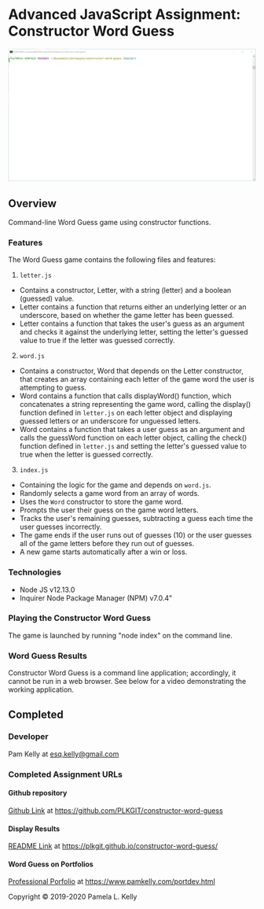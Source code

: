 # Advanced JavaScript Assignment: Constructor Word Guess

![Constructor Word Guess](images/constructor_word_game.gif)

## Overview
Command-line Word Guess game using constructor functions.

### Features
The Word Guess game contains the following files and features:
1. `letter.js`
  * Contains a constructor, Letter, with a string (letter) and a boolean (guessed) value.
  * Letter contains a function that returns either an underlying letter or an underscore, based on whether the game letter has been guessed.
  * Letter contains a function that takes the user's guess as an argument and checks it against the underlying letter, setting the letter's guessed value to true if the letter was guessed correctly.
2. `word.js`
  * Contains a constructor, Word that depends on the Letter constructor, that creates an array containing each letter of the game word the user is attempting to guess.
  * Word contains a function that calls displayWord() function, which concatenates a string representing the game word, calling the display() function defined in `letter.js` on each letter object and displaying guessed letters or an underscore for unguessed letters.
  * Word contains a function that takes a user guess as an argument and calls the guessWord function on each letter object, calling the check() function defined in `letter.js` and setting the letter's guessed value to true when the letter is guessed correctly.
3. `index.js`
  * Containing the logic for the game and depends on `word.js`.
  * Randomly selects a game word from an array of words.
  * Uses the `Word` constructor to store the game word.
  * Prompts the user their guess on the game word letters.
  * Tracks the user's remaining guesses, subtracting a guess each time the user guesses incorrectly.
  * The game ends if the user runs out of guesses (10) or the user guesses all of the game letters before they run out of guesses.
  * A new game starts automatically after a win or loss.

### Technologies
  * Node JS v12.13.0
  * Inquirer Node Package Manager (NPM) v7.0.4"

### Playing the Constructor Word Guess
The game is launched by running "node index" on the command line.

### Word Guess Results
Constructor Word Guess is a command line application; accordingly, it cannot be run in a web browser.  See below for a video demonstrating the working application. 



## Completed

### Developer
Pam Kelly at [esq.kelly@gmail.com](mailto:esq.kelly@gmail.com)

### Completed Assignment URLs
#### Github repository
[Github Link](https://github.com/PLKGIT/constructor-word-guess) at https://github.com/PLKGIT/constructor-word-guess
#### Display Results
[README Link](https://plkgit.github.io/constructor-word-guess/) at https://plkgit.github.io/constructor-word-guess/
#### Word Guess on Portfolios
[Professional Porfolio](https://www.pamkelly.com/portdev.html) at https://www.pamkelly.com/portdev.html

Copyright &copy; 2019-2020 Pamela L. Kelly